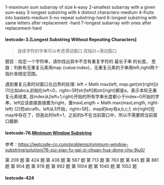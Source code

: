 1-maximum sum subarray of size k-easy
2-smallest subarray with a given sum-easy
3-longest substring with k distinct characters-medium
4-fruits into baskets-medium
5-no-repeat substring-hard
6-longest substring with same letters after replacement -hard
7-longest subarray with ones after replacement-hard
#### leetcode-3.[Longest Substring Without Repeating Characters]
>连续字符的字串可以考虑滑动窗口
>双指针+滑动窗口

题目：给定一个字符串，请你找出其中不含有重复字符的 最长子串 的长度。
思路：判断有无重复元素用map {value:index}，无重复元素的子串用left,right两个指针来限定范围。

遇到重复元素时对窗口左边界的处理: left = Math.max(left, map.get(str[right]))
(1)比如abca,初始化left=0，right=3时str[left]和str[right]都是a，表示本轮无重复元素结束, 且index从[left+1,right)开始的所有字串长度都小于index=0开始的字串，left应该直接直接置为right，置maxLength = Math.max(maxLength, right-left)
(2)而abcafb，left从3开始，right=5时，map的key有a,b,c,f, str[right]在map中存在了，但是此时left>1，之前的b不在当前窗口中，所以不需要把当前窗口截断

#### leetcode-76.[Minimum Window Substring](https://leetcode-cn.com/problems/minimum-window-substring/)
参考：https://leetcode-cn.com/problems/minimum-window-substring/solution/76-zui-xiao-fu-gai-zi-chuan-hua-dong-chu-9ju0/


第 209 题
第 424 题
第 438 题
第 567 题
第 713 题
第 763 题
第 845 题
第 881 题
第 904 题
第 978 题
第 992 题
第 1004 题
第 1040 题
第 1052 题
#### leetcode-424
